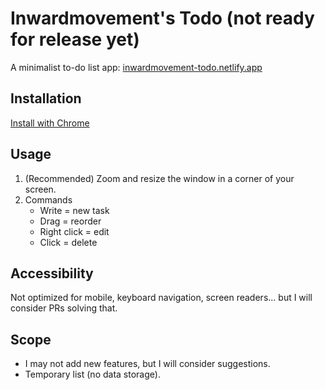 # Inwardmovement's Todo (not ready for release yet)
A minimalist to-do list app: [inwardmovement-todo.netlify.app](https://inwardmovement-todo.netlify.app/)

## Installation
[Install with Chrome](https://support.google.com/chrome/answer/9658361)

## Usage
1. (Recommended) Zoom and resize the window in a corner of your screen.
2. Commands
    - Write = new task
    - Drag = reorder
    - Right click = edit
    - Click = delete

## Accessibility
Not optimized for mobile, keyboard navigation, screen readers... but I will consider PRs solving that.

## Scope
- I may not add new features, but I will consider suggestions.
- Temporary list (no data storage).
